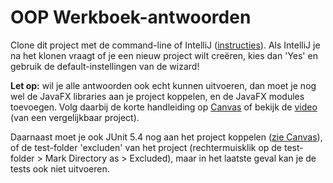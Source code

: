 OOP Werkboek-antwoorden
===================================

Clone dit project met de command-line of IntelliJ ([instructies](https://www.jetbrains.com/help/idea/manage-projects-hosted-on-github.html#clone-from-GitHub)). Als IntelliJ je na het klonen vraagt of je een nieuw project wilt creëren, kies dan 'Yes' en gebruik de default-instellingen van de wizard!     

**Let op:** wil je alle antwoorden ook echt kunnen uitvoeren, dan moet je nog wel de JavaFX libraries aan je project koppelen, en de JavaFX modules toevoegen. Volg daarbij de korte handleiding op [Canvas](https://canvas.hu.nl/courses/14483/pages/installatiehandleiding-javafx) of bekijk de [video](https://canvas.hu.nl/courses/14483/pages/javafx-project-clonen-en-configureren) (van een vergelijkbaar project). 

Daarnaast moet je ook JUnit 5.4 nog aan het project koppelen ([zie Canvas](https://canvas.hu.nl/courses/14483/pages/installatiehandleiding-junit-5)), of de test-folder 'excluden' van het project (rechtermuisklik op de test-folder > Mark Directory as > Excluded), maar in het laatste geval kan je de tests ook niet uitvoeren.   